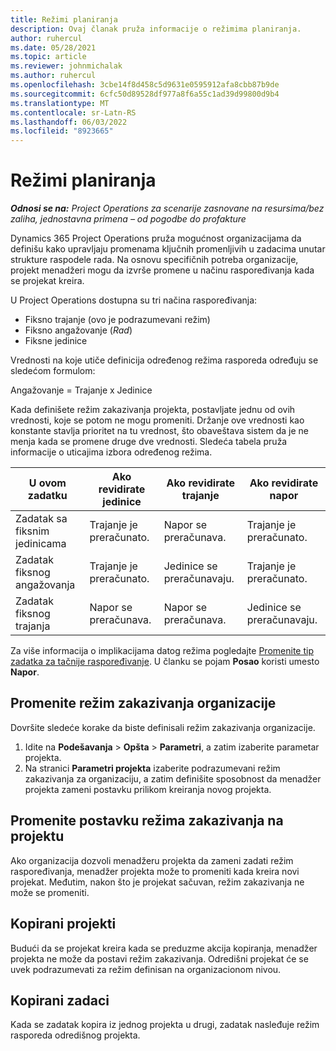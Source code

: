 ```yaml
---
title: Režimi planiranja
description: Ovaj članak pruža informacije o režimima planiranja.
author: ruhercul
ms.date: 05/28/2021
ms.topic: article
ms.reviewer: johnmichalak
ms.author: ruhercul
ms.openlocfilehash: 3cbe14f8d458c5d9631e0595912afa8cbb87b9de
ms.sourcegitcommit: 6cfc50d89528df977a8f6a55c1ad39d99800d9b4
ms.translationtype: MT
ms.contentlocale: sr-Latn-RS
ms.lasthandoff: 06/03/2022
ms.locfileid: "8923665"
---
```

# <a name="scheduling-modes"></a>Režimi planiranja

_**Odnosi se na:** Project Operations za scenarije zasnovane na resursima/bez zaliha, jednostavna primena – od pogodbe do profakture_


Dynamics 365 Project Operations pruža mogućnost organizacijama da definišu kako upravljaju promenama ključnih promenljivih u zadacima unutar strukture raspodele rada. Na osnovu specifičnih potreba organizacije, projekt menadžeri mogu da izvrše promene u načinu raspoređivanja kada se projekat kreira.

U Project Operations dostupna su tri načina raspoređivanja:

  - Fiksno trajanje (ovo je podrazumevani režim)
  - Fiksno angažovanje (*Rad*)
  - Fiksne jedinice

Vrednosti na koje utiče definicija određenog režima rasporeda određuju se sledećom formulom:

  Angažovanje = Trajanje x Jedinice

Kada definišete režim zakazivanja projekta, postavljate jednu od ovih vrednosti, koje se potom ne mogu promeniti. Držanje ove vrednosti kao konstante stavlja prioritet na tu vrednost, što obaveštava sistem da je ne menja kada se promene druge dve vrednosti. Sledeća tabela pruža informacije o uticajima izbora određenog režima.

| **U ovom zadatku**             | **Ako revidirate jedinice**   | **Ako revidirate trajanje** | **Ako revidirate napor**  |
|----------------------|---------------------------|----------------------------|---------------------------|
| Zadatak sa fiksnim jedinicama     | Trajanje je preračunato. | Napor se preračunava.    | Trajanje je preračunato. |
| Zadatak fiksnog angažovanja    | Trajanje je preračunato. | Jedinice se preračunavaju.    | Trajanje je preračunato. |
| Zadatak fiksnog trajanja  | Napor se preračunava.   | Napor se preračunava.    | Jedinice se preračunavaju.   |

Za više informacija o implikacijama datog režima pogledajte [Promenite tip zadatka za tačnije raspoređivanje](https://support.microsoft.com/en-us/office/change-the-task-type-for-more-accurate-scheduling-b0b969ad-45bc-4e9e-8967-435587548a72). U članku se pojam **Posao** koristi umesto **Napor**.

## <a name="change-the-organizations-scheduling-mode"></a>Promenite režim zakazivanja organizacije

Dovršite sledeće korake da biste definisali režim zakazivanja organizacije.

1. Idite na **Podešavanja** \> **Opšta** \> **Parametri**, a zatim izaberite parametar projekta. 
2. Na stranici **Parametri projekta** izaberite podrazumevani režim zakazivanja za organizaciju, a zatim definišite sposobnost da menadžer projekta zameni postavku prilikom kreiranja novog projekta.

## <a name="change-the-scheduling-mode-setting-on-a-project"></a>Promenite postavku režima zakazivanja na projektu

Ako organizacija dozvoli menadžeru projekta da zameni zadati režim raspoređivanja, menadžer projekta može to promeniti kada kreira novi projekat. Međutim, nakon što je projekat sačuvan, režim zakazivanja ne može se promeniti.

## <a name="copied-projects"></a>Kopirani projekti

Budući da se projekat kreira kada se preduzme akcija kopiranja, menadžer projekta ne može da postavi režim zakazivanja. Odredišni projekat će se uvek podrazumevati za režim definisan na organizacionom nivou.

## <a name="copied-tasks"></a>Kopirani zadaci

Kada se zadatak kopira iz jednog projekta u drugi, zadatak nasleđuje režim rasporeda odredišnog projekta.
